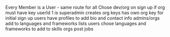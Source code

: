 Every Member is a User - same route for all
Chose dev/org on sign up
if org must have key
userId 1 is superadmin creates org keys has own org key for initial sign up
users have profiles to add bio and contact info
admins/orgs add to languages and frameworks lists
users chose languages and frameworks to add to skills
orgs post jobs

